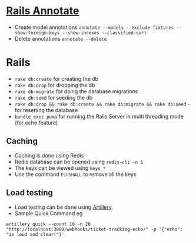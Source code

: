 # [Rails Annotate](https://github.com/ctran/annotate_models)
- Create model annotations `annotate --models --exclude fixtures --show-foreign-keys --show-indexes --classified-sort`
- Delete annotations `annotate --delete`

# Rails
- `rake db:create` for creating the db
- `rake db:drop` for dropping the db
- `rake db:migrate` for doing the database migrations
- `rake db:seed` for seeding the db
- `rake db:drop && rake db:create && rake db:migrate && rake db:seed` - for resetting the database
- `bundle exec puma` for running the Rails Server in multi threading mode (for echo feature)


## Caching
- Caching is done using Redis
- Redis database can be opened using `redis-cli -n 1`
- The keys can be viewed using `keys *`
- Use the command `FLUSHALL` to remove all the keys

## Load testing
- Load testing can be done using [Artillery](https://github.com/artilleryio/artillery)
- Sample Quick Command eg
```
artillery quick --count 10 -n 20 "http://localhost:3000/webhooks/ticket-tracking-echo/" -p '{"echo": "is loud and clear!"}'

```
